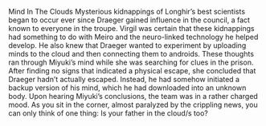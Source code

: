 Mind In The Clouds
Mysterious kidnappings of Longhir’s best scientists began to occur ever since Draeger gained influence in the council, a fact known to everyone in the troupe. Virgil was certain that these kidnappings had something to do with Meiro and the neuro-linked technology he helped develop. He also knew that Draeger wanted to experiment by uploading minds to the cloud and then connecting them to androids. These thoughts ran through Miyuki’s mind while she was searching for clues in the prison. After finding no signs that indicated a physical escape, she concluded that Draeger hadn’t actually escaped. Instead, he had somehow initiated a backup version of his mind, which he had downloaded into an unknown body. Upon hearing Miyuki’s conclusions, the team was in a rather charged mood. As you sit in the corner, almost paralyzed by the crippling news, you can only think of one thing: Is your father in the cloud/s too?
